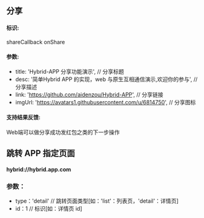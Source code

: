 
## 分享

#### 标识:

shareCallback
onShare

#### 参数:

- title: 'Hybrid-APP 分享功能演示',                                 // 分享标题
- desc: '简单Hybrid APP 的实现，web 与原生互相通信演示,欢迎你的参与',     // 分享描述
- link: 'https://github.com/aidenzou/Hybrid-APP',                 // 分享链接
- imgUrl: 'https://avatars1.githubusercontent.com/u/6814750',     // 分享图标

#### 支持结果反馈:

Web端可以做分享成功发红包之类的下一步操作

## 跳转 APP 指定页面

#### hybrid://hybrid.app.com

### 参数：

- type：'detail'    // 跳转页面类型[如：'list'：列表页，'detail'：详情页]
- id：1             // 标识[如：详情页 id]

